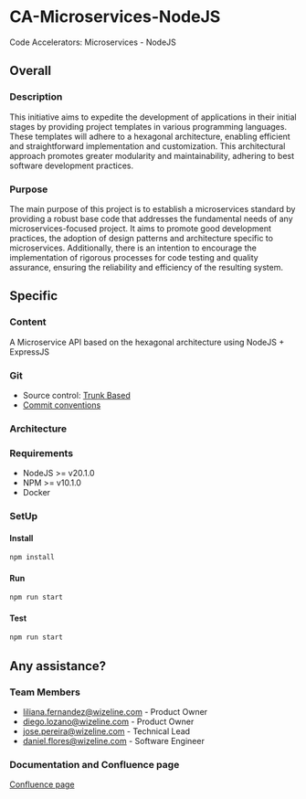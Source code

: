 # CA-Microservices-NodeJS

Code Accelerators: Microservices - NodeJS

## Overall

### Description

This initiative aims to expedite the development of applications in their initial stages by providing project templates in various programming languages. These templates will adhere to a hexagonal architecture, enabling efficient and straightforward implementation and customization. This architectural approach promotes greater modularity and maintainability, adhering to best software development practices.

### Purpose

The main purpose of this project is to establish a microservices standard by providing a robust base code that addresses the fundamental needs of any microservices-focused project. It aims to promote good development practices, the adoption of design patterns and architecture specific to microservices. Additionally, there is an intention to encourage the implementation of rigorous processes for code testing and quality assurance, ensuring the reliability and efficiency of the resulting system.

## Specific

### Content

A Microservice API based on the hexagonal architecture using NodeJS + ExpressJS

### Git

- Source control: [Trunk Based](https://trunkbaseddevelopment.com/)
- [Commit conventions](https://www.conventionalcommits.org/en/v1.0.0/#specification)

### Architecture
<!-- TODO: App diagram or file directory description -->

### Requirements

- NodeJS >= v20.1.0
- NPM >= v10.1.0
- Docker

### SetUp

#### Install

```zsh
npm install
```

#### Run

```zsh
npm run start
```

#### Test

```zsh
npm run start
```

## Any assistance?

### Team Members

- <liliana.fernandez@wizeline.com> - Product Owner
- <diego.lozano@wizeline.com> - Product Owner
- <jose.pereira@wizeline.com> - Technical Lead
- <daniel.flores@wizeline.com> - Software Engineer

### Documentation and Confluence page

[Confluence page](https://wizeline.atlassian.net/wiki/spaces/wiki/pages/3894771727/Microservices)
